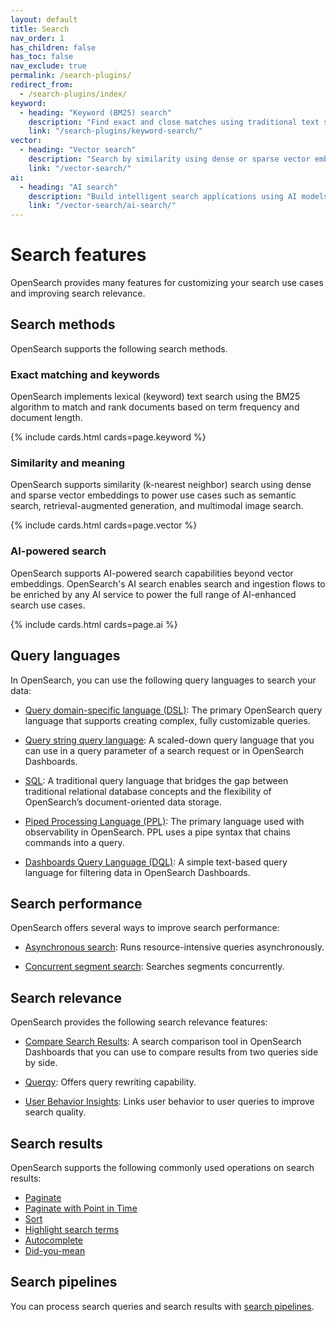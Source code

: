 ```yaml
---
layout: default
title: Search
nav_order: 1
has_children: false
has_toc: false
nav_exclude: true
permalink: /search-plugins/
redirect_from:
  - /search-plugins/index/
keyword:
  - heading: "Keyword (BM25) search"
    description: "Find exact and close matches using traditional text search"
    link: "/search-plugins/keyword-search/"
vector:
  - heading: "Vector search"
    description: "Search by similarity using dense or sparse vector embeddings"
    link: "/vector-search/"
ai:
  - heading: "AI search"
    description: "Build intelligent search applications using AI models"
    link: "/vector-search/ai-search/"
---
```


# Search features

OpenSearch provides many features for customizing your search use cases and improving search relevance. 

## Search methods

OpenSearch supports the following search methods.

### Exact matching and keywords

OpenSearch implements lexical (keyword) text search using the BM25 algorithm to match and rank documents based on term frequency and document length.

{% include cards.html cards=page.keyword %}

### Similarity and meaning

OpenSearch supports similarity (k-nearest neighbor) search using dense and sparse vector embeddings to power use cases such as semantic search, retrieval-augmented generation, and multimodal image search. 

{% include cards.html cards=page.vector %}

### AI-powered search

OpenSearch supports AI-powered search capabilities beyond vector embeddings. OpenSearch's AI search enables search and ingestion flows to be enriched by any AI service to power the full range of AI-enhanced search use cases.

{% include cards.html cards=page.ai %}

## Query languages

In OpenSearch, you can use the following query languages to search your data:

- [Query domain-specific language (DSL)]({{site.url}}{{site.baseurl}}/query-dsl/index/): The primary OpenSearch query language that supports creating complex, fully customizable queries.

- [Query string query language]({{site.url}}{{site.baseurl}}/query-dsl/full-text/query-string/): A scaled-down query language that you can use in a query parameter of a search request or in OpenSearch Dashboards.

- [SQL]({{site.url}}{{site.baseurl}}/search-plugins/sql/sql/index/): A traditional query language that bridges the gap between traditional relational database concepts and the flexibility of OpenSearch’s document-oriented data storage.

- [Piped Processing Language (PPL)]({{site.url}}{{site.baseurl}}/search-plugins/sql/ppl/index/): The primary language used with observability in OpenSearch. PPL uses a pipe syntax that chains commands into a query.

- [Dashboards Query Language (DQL)]({{site.url}}{{site.baseurl}}/dashboards/dql/): A simple text-based query language for filtering data in OpenSearch Dashboards. 

## Search performance

OpenSearch offers several ways to improve search performance:

- [Asynchronous search]({{site.url}}{{site.baseurl}}/search-plugins/async/): Runs resource-intensive queries asynchronously.

- [Concurrent segment search]({{site.url}}{{site.baseurl}}/search-plugins/concurrent-segment-search/): Searches segments concurrently.

## Search relevance

OpenSearch provides the following search relevance features:

- [Compare Search Results]({{site.url}}{{site.baseurl}}/search-plugins/search-relevance/compare-search-results/): A search comparison tool in OpenSearch Dashboards that you can use to compare results from two queries side by side. 

- [Querqy]({{site.url}}{{site.baseurl}}/search-plugins/querqy/): Offers query rewriting capability.

- [User Behavior Insights]({{site.url}}{{site.baseurl}}/search-plugins/ubi/): Links user behavior to user queries to improve search quality.
  
## Search results

OpenSearch supports the following commonly used operations on search results:

- [Paginate]({{site.url}}{{site.baseurl}}/search-plugins/searching-data/paginate/)
- [Paginate with Point in Time]({{site.url}}{{site.baseurl}}/search-plugins/point-in-time/)
- [Sort]({{site.url}}{{site.baseurl}}/search-plugins/searching-data/sort/)
- [Highlight search terms]({{site.url}}{{site.baseurl}}/search-plugins/searching-data/highlight/) 
- [Autocomplete]({{site.url}}{{site.baseurl}}/search-plugins/searching-data/autocomplete/)
- [Did-you-mean]({{site.url}}{{site.baseurl}}/search-plugins/searching-data/did-you-mean/) 

## Search pipelines

You can process search queries and search results with [search pipelines]({{site.url}}{{site.baseurl}}/search-plugins/search-pipelines/index/).
